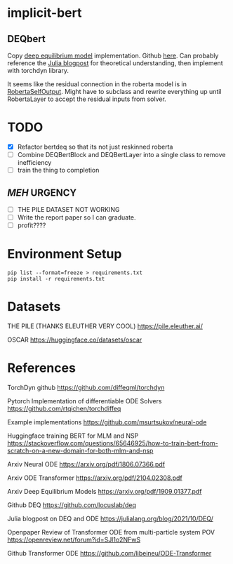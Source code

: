 # implicit-bert

## DEQbert

Copy [deep equilibrium model](https://arxiv.org/pdf/1909.01377.pdf) implementation. Github [here](https://github.com/locuslab/deq). Can probably reference the [Julia blogpost](https://julialang.org/blog/2021/10/DEQ/) for theoretical understanding, then implement with torchdyn library.

It seems like the residual connection in the roberta model is in [RobertaSelfOutput](https://github.com/huggingface/transformers/blob/v4.19.2/src/transformers/models/roberta/modeling_roberta.py#L286). Might have to subclass and rewrite everything up until RobertaLayer to accept the residual inputs from solver.

# TODO
- [x] Refactor bertdeq so that its not just reskinned roberta
- [ ] Combine DEQBertBlock and DEQBertLayer into a single class to remove inefficiency
- [ ] train the thing to completion

## _MEH_ URGENCY
- [ ] THE PILE DATASET NOT WORKING
- [ ] Write the report paper so I can graduate.
- [ ] profit????

# Environment Setup
```
pip list --format=freeze > requirements.txt
pip install -r requirements.txt
```

# Datasets

THE PILE (THANKS ELEUTHER VERY COOL) https://pile.eleuther.ai/

OSCAR https://huggingface.co/datasets/oscar

# References

TorchDyn github https://github.com/diffeqml/torchdyn

Pytorch Implementation of differentiable ODE Solvers https://github.com/rtqichen/torchdiffeq

Example implementations https://github.com/msurtsukov/neural-ode

Huggingface training BERT for MLM and NSP https://stackoverflow.com/questions/65646925/how-to-train-bert-from-scratch-on-a-new-domain-for-both-mlm-and-nsp

Arxiv Neural ODE https://arxiv.org/pdf/1806.07366.pdf

Arxiv ODE Transformer https://arxiv.org/pdf/2104.02308.pdf

Arxiv Deep Equilibrium Models https://arxiv.org/pdf/1909.01377.pdf

Github DEQ https://github.com/locuslab/deq

Julia blogpost on DEQ and ODE https://julialang.org/blog/2021/10/DEQ/

Openpaper Review of Transformer ODE from multi-particle system POV https://openreview.net/forum?id=SJl1o2NFwS

Github Transformer ODE https://github.com/libeineu/ODE-Transformer
